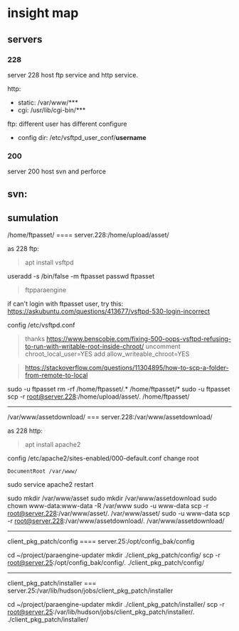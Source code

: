 # insight map

## servers

### 228

server 228 host ftp service and http service.

http:
- static: /var/www/***
- cgi: /usr/lib/cgi-bin/***


ftp:
different user has different configure
- config dir: /etc/vsftpd_user_conf/**username**

### 200

server 200 host svn and perforce

svn:
- 



## sumulation

/home/ftpasset/ ==== server.228:/home/upload/asset/

as 228 ftp:
> apt install vsftpd

useradd -s /bin/false -m ftpasset
passwd ftpasset
> ftpparaengine

if can't login with ftpasset user, try this:
https://askubuntu.com/questions/413677/vsftpd-530-login-incorrect



config /etc/vsftpd.conf
> thanks https://www.benscobie.com/fixing-500-oops-vsftpd-refusing-to-run-with-writable-root-inside-chroot/
uncomment
> chroot_local_user=YES
add
> allow_writeable_chroot=YES


> https://stackoverflow.com/questions/11304895/how-to-scp-a-folder-from-remote-to-local

sudo -u ftpasset rm -rf /home/ftpasset/.* /home/ftpasset/*
sudo -u ftpasset scp -r root@server.228:/home/upload/asset/. /home/ftpasset/


----

/var/www/assetdownload/ === server.228:/var/www/assetdownload/

as 228 http:
> apt install apache2

config /etc/apache2/sites-enabled/000-default.conf
change root
```
DocumentRoot /var/www/
```
sudo service apache2 restart

sudo mkdir /var/www/asset
sudo mkdir /var/www/assetdownload
sudo chown www-data:www-data -R /var/www
sudo -u www-data scp -r root@server.228:/var/www/asset/.  /var/www/asset/
sudo -u www-data scp -r root@server.228:/var/www/assetdownload/.  /var/www/assetdownload/


---

client_pkg_patch/config ==== server.25:/opt/config_bak/config


cd ~/project/paraengine-updater
mkdir ./client_pkg_patch/config/
scp -r root@server.25:/opt/config_bak/config/.  ./client_pkg_patch/config/

-----

client_pkg_patch/installer === server.25:/var/lib/hudson/jobs/client_pkg_patch/installer

cd ~/project/paraengine-updater
mkdir ./client_pkg_patch/installer/
scp -r root@server.25:/var/lib/hudson/jobs/client_pkg_patch/installer/.  ./client_pkg_patch/installer/


